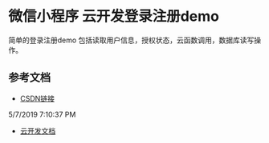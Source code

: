 # 微信小程序 云开发登录注册demo

简单的登录注册demo
包括读取用户信息，授权状态，云函数调用，数据库读写操作。

## 参考文档

- [CSDN链接](https://blog.csdn.net/John_Tito/article/details/89922502)

5/7/2019 7:10:37 PM  
- [云开发文档](https://developers.weixin.qq.com/miniprogram/dev/wxcloud/basis/getting-started.html)

